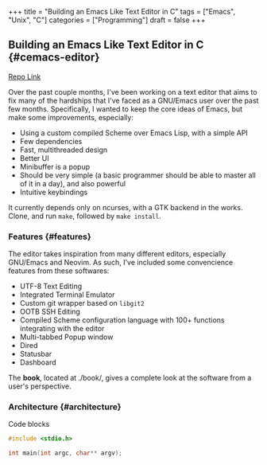+++
title = "Building an Emacs Like Text Editor in C"
tags = ["Emacs", "Unix", "C"]
categories = ["Programming"]
draft = false
+++

## Building an Emacs Like Text Editor in C {#cemacs-editor}

[Repo Link](https://git.dumrich.com/chabi/cemacs)

Over the past couple months, I've been working on a text editor that aims to fix many of the hardships that I've faced as a GNU/Emacs user over the past few months. Specifically, I wanted to keep the core ideas of Emacs, but make some improvements, especially:

-   Using a custom compiled Scheme over Emacs Lisp, with a simple API
-   Few dependencies
-   Fast, multithreaded design
-   Better UI
-   Minibuffer is a popup
-   Should be very simple (a basic programmer should be able to master all of it in a day), and also powerful
-   Intuitive  keybindings

It currently depends only on ncurses, with a GTK backend in the works. Clone, and run `make`, followed by `make install`.


### Features {#features}

The editor takes inspiration from many different editors, especially GNU/Emacs and Neovim. As such, I've included some convencience features from these softwares:

-   UTF-8 Text Editing
-   Integrated Terminal Emulator
-   Custom git wrapper based on `libgit2`
-   OOTB SSH Editing
-   Compiled Scheme configuration language with 100+ functions integrating with the editor
-   Multi-tabbed Popup window
-   Dired
-   Statusbar
-   Dashboard

The **book**, located at ./book/, gives a complete look at the software from a user's perspective.


### Architecture {#architecture}

Code blocks

```C
#include <stdio.h>

int main(int argc, char** argv);
```